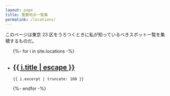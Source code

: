 ```yaml
---
layout: page
title: 重要地点一覧集
permalink: /locations/
---
```


このページは東京 23 区をうろつくときに私が知っているべきスポット一覧を集積するものだ。

<ul class="post-list">
  {%- for i in site.locations -%}
  <li>
    <h2><a class="post-link" href="{{ i.url | relative_url }}">{{ i.title | escape }}</a></h2>

    {{ i.excerpt | truncate: 160 }}
  </li>
  {%- endfor -%}
</ul>
